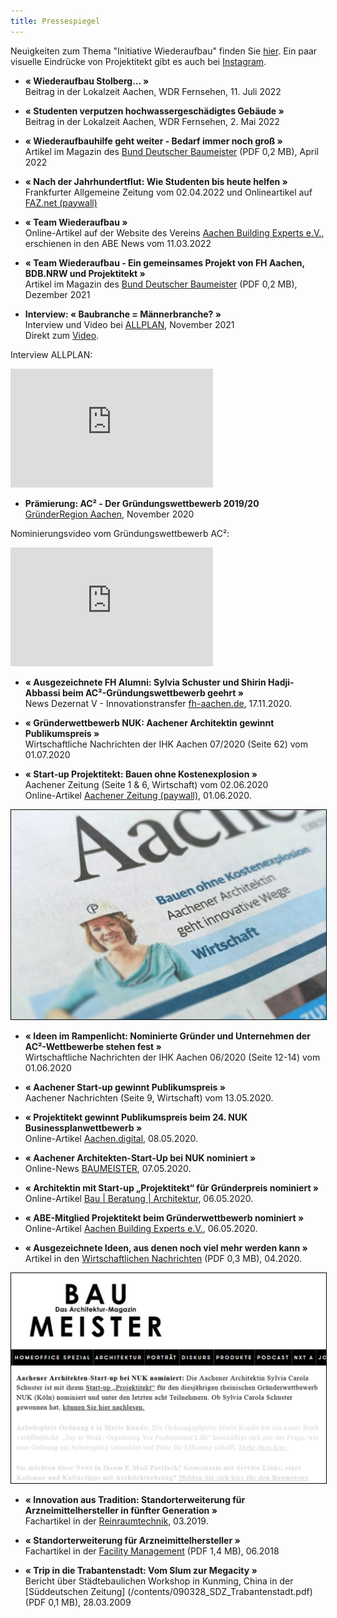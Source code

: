 ```yaml
---
title: Pressespiegel
---
```


Neuigkeiten zum Thema "Initiative Wiederaufbau" finden Sie [hier](/wiederaufbau).
Ein paar visuelle Eindrücke von Projektitekt gibt es auch bei [Instagram](https://www.instagram.com/projektitekt.de/). 

- **« Wiederaufbau Stolberg... »**<br>
  Beitrag in der Lokalzeit Aachen, WDR Fernsehen, 11. Juli 2022

- **« Studenten verputzen hochwassergeschädigtes Gebäude »**<br>
  Beitrag in der Lokalzeit Aachen, WDR Fernsehen, 2. Mai 2022

- **« Wiederaufbauhilfe geht weiter - Bedarf immer noch groß »**<br>
  Artikel im Magazin des [Bund Deutscher Baumeister](/contents/2022-04_BDB_Projekt_Stolberg.pdf) (PDF 0,2 MB), April 2022

- **« Nach der Jahrhundertflut: Wie Studenten bis heute helfen »**<br>
  Frankfurter Allgemeine Zeitung vom 02.04.2022 und Onlineartikel auf [FAZ.net (paywall)](https://www.faz.net/aktuell/karriere-hochschule/stolberg-wie-studenten-nach-flutkatastrophe-bis-heute-helfen-17925938.html)
  
- **« Team Wiederaufbau »**<br>
 Online-Artikel auf der Website des Vereins [Aachen Building Experts e.V.](https://aachenbuildingexperts.de/blog/2022/03/10/team-wiederaufbau-ein-gemeinsames-projekt-von-fh-aachen-bdb-nrw-und-projektitekt/), erschienen in den ABE News vom 11.03.2022

- **« Team Wiederaufbau - Ein gemeinsames Projekt von FH Aachen, BDB.NRW und Projektitekt »**<br>
  Artikel im Magazin des [Bund Deutscher Baumeister](/contents/2021-12_BDB_Projekt_Stolberg.pdf) (PDF 0,2 MB), Dezember 2021
  
- **Interview: « Baubranche = Männerbranche? »**<br>
   Interview und Video bei [ALLPLAN](https://info.allplan.com/de/frauen-in-der-baubranche-sylvia-schuster.html), November 2021<br>
   Direkt zum [Video](https://www.youtube.com/watch?v=RealncV2sLU).

Interview ALLPLAN:
<p><iframe width="324" height="190" src="https://www.youtube.com/embed/RealncV2sLU" frameborder="0" allow="accelerometer; autoplay; clipboard-write; encrypted-media; gyroscope; picture-in-picture" allowfullscreen></iframe></p>

- **Prämierung: AC² - Der Gründungswettbewerb 2019/20**<br>
 [GründerRegion Aachen](https://www.gruenderregion.de/wettbewerbe/ac2-der-gruendungswettbewerb/praemierung.html), November 2020
 
 Nominierungsvideo vom Gründungswettbewerb AC²:
<p><iframe width="324" height="190" src="https://www.youtube.com/embed/fAIEvRlivSY" frameborder="0" allow="accelerometer; autoplay; clipboard-write; encrypted-media; gyroscope; picture-in-picture" allowfullscreen></iframe></p>

- **« Ausgezeichnete FH Alumni: Sylvia Schuster und Shirin Hadji-Abbassi beim AC²-Gründungswettbewerb geehrt »**<br>
  News Dezernat V - Innovationstransfer [fh-aachen.de](https://www.fh-aachen.de/hochschule/zentralverwaltung/dezernat-v-innovationstransfer/start-up/news), 17.11.2020.

- **« Gründerwettbewerb NUK: Aachener Architektin gewinnt Publikumspreis »**<br>
  Wirtschaftliche Nachrichten der IHK Aachen 07/2020 (Seite 62) vom 01.07.2020
  
- **« Start-up Projektitekt: Bauen ohne Kostenexplosion »**<br>
  Aachener Zeitung (Seite 1 & 6, Wirtschaft) vom 02.06.2020 <br>
  Online-Artikel [Aachener Zeitung (paywall)](https://www.aachener-zeitung.de/wirtschaft/bauen-ohne-kostenexplosion_aid-51371629), 01.06.2020.
  
<img src="/contents/AZ1.jpg" alt="Aachener Zeitung vom 02.06.2020" style="border: black solid 1px;"> 
  
  - **« Ideen im Rampenlicht: Nominierte Gründer und Unternehmen der AC²-Wettbewerbe stehen fest »**<br>
  Wirtschaftliche Nachrichten der IHK Aachen 06/2020 (Seite 12-14) vom 01.06.2020

- **« Aachener Start-up gewinnt Publikumspreis »**<br>
  Aachener Nachrichten (Seite 9, Wirtschaft) vom 13.05.2020.

- **« Projektitekt gewinnt Publikumspreis beim 24. NUK Businessplanwettbewerb »**<br>
  Online-Artikel [Aachen.digital](https://aachen.digital/news/publikumspreis-projektitekt/), 08.05.2020.
  
- **« Aachener Architekten-Start-Up bei NUK nominiert »**<br>
  Online-News [BAUMEISTER](https://www.baumeister.de/ruecktritt-von-florian-pronold-noch-nicht-angenommen/), 07.05.2020.  

- **« Architektin mit Start-up „Projektitekt“ für Gründerpreis nominiert »**<br>
  Online-Artikel [Bau | Beratung | Architektur](https://www.bba-online.de/aktuell/meldungen/architektin-start-up-gruenderpreis-nominiert/), 06.05.2020.
  
- **« ABE-Mitglied Projektitekt beim Gründerwettbewerb nominiert »**<br>
  Online-Artikel [Aachen Building Experts e.V.](https://aachenbuildingexperts.de/blog/2020/05/06/abe-mitglied-projektitekt-beim-gruenderwettbewerb-nuk-nominiert/?kat2&target=news_item4653), 06.05.2020.

- **« Ausgezeichnete Ideen, aus denen noch viel mehr werden kann »**<br>
  Artikel in den [Wirtschaftlichen Nachrichten](/contents/2020-04_Wirtschaftliche_Nachrichten_Gruendungswettbewerb.pdf) (PDF 0,3 MB), 04.2020.

<img src="/contents/200508_baumeister_news.jpg" alt="Baumeister News vom 08.05.2020" style="border: black solid 1px;">

- **« Innovation aus Tradition: Standorterweiterung für Arzneimittelhersteller in fünfter Generation »**<br>
  Fachartikel in der [Reinraumtechnik](https://www.reinraum.de/news.html?id=5298), 03.2019.

- **« Standorterweiterung für Arzneimittelhersteller »**<br>
  Fachartikel in der [Facility Management](/contents/2018_Artikel_Facility_Management.pdf) (PDF 1,4 MB), 06.2018
  
 - **« Trip in die Trabantenstadt: Vom Slum zur Megacity »**<br>
 Bericht über Städtebaulichen Workshop in Kunming, China in der [Süddeutschen Zeitung] (/contents/090328_SDZ_Trabantenstadt.pdf) (PDF 0,1 MB), 28.03.2009
  
